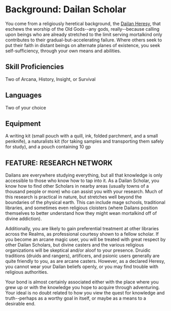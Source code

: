 # Background: Dailan Scholar
You come from a religiously heretical background, the [Dailan Heresy](/Religions/Dail.md), that eschews the worship of the Old Gods--any gods, really--because calling upon beings who are already stretched to the limit serving mortalkind only contributes to their gradual-but-accelerating failure. Where others seek to put their faith in distant beings on alternate planes of existence, you seek self-sufficiency, through your own means and abilities.

## Skill Proficiencies
Two of Arcana, History, Insight, or Survival

## Languages
Two of your choice

## Equipment
A writing kit (small pouch with a quill, ink, folded parchment, and a small penknife), a naturalists kit (for taking samples and transporting them safely for study), and a pouch containing 10 gp

## FEATURE: RESEARCH NETWORK
Dailans are everywhere studying everything, but all that knowledge is only accessible to those who know how to tap into it. As a Dailan Scholar, you know how to find other Scholars in nearby areas (usually towns of a thousand people or more) who can assist you with your research. Much of this research is practical in nature, but stretches well beyond the boundaries of the physical earth. This can include mage schools, traditional libraries, and sometimes even religious cloisters (where Dailans position themselves to better understand how they might wean mortalkind off of divine addiction). 

Additionally, you are likely to gain preferential treatment at other libraries across the Realms, as professional courtesy shown to a fellow scholar. If you become an arcane magic user, you will be treated with great respect by other Dailan Scholars, but divine casters and the various religious organizations will be skeptical and/or aloof to your presence. Druidic traditions (druids and rangers), artificers, and psionic users generally are quite friendly to you, as are arcane casters. However, as a declared Heresy, you cannot wear your Dailan beliefs openly, or you may find trouble with religious authorities.

Your bond is almost certainly associated either with the place where you grew up or with the knowledge you hope to acquire through adventuring. Your ideal is no doubt related to how you view the quest for knowledge and truth--perhaps as a worthy goal in itself, or maybe as a means to a desirable end.
